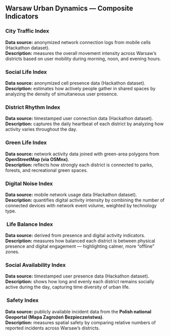##  Warsaw Urban Dynamics — Composite Indicators

###  City Traffic Index  
**Data source:** anonymized network connection logs from mobile cells (Hackathon dataset).  
**Description:** measures the overall movement intensity across Warsaw’s districts based on user mobility during morning, noon, and evening hours.  

###  Social Life Index  
**Data source:** anonymized cell presence data (Hackathon dataset).  
**Description:** estimates how actively people gather in shared spaces by analyzing the density of simultaneous user presence.  

###  District Rhythm Index  
**Data source:** timestamped user connection data (Hackathon dataset).  
**Description:** captures the daily heartbeat of each district by analyzing how activity varies throughout the day.  

###  Green Life Index  
**Data source:** network activity data joined with green-area polygons from **OpenStreetMap (via OSMnx)**.  
**Description:** reflects how strongly each district is connected to parks, forests, and recreational green spaces.  

###  Digital Noise Index  
**Data source:** mobile network usage data (Hackathon dataset).  
**Description:** quantifies digital activity intensity by combining the number of connected devices with network event volume, weighted by technology type.  

### ️ Life Balance Index  
**Data source:** derived from presence and digital activity indicators.  
**Description:** measures how balanced each district is between physical presence and digital engagement — highlighting calmer, more “offline” zones.  

###  Social Availability Index  
**Data source:** timestamped user presence data (Hackathon dataset).  
**Description:** shows how long and evenly each district remains socially active during the day, capturing time diversity of urban life.  

### ️ Safety Index  
**Data source:** publicly available incident data from the **Polish national Geoportal (Mapa Zagrożeń Bezpieczeństwa)**.  
**Description:** measures spatial safety by comparing relative numbers of reported incidents across Warsaw’s districts.  